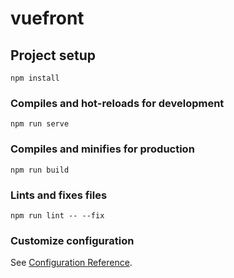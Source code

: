 # vuefront

## Project setup
```
npm install
```

### Compiles and hot-reloads for development
```
npm run serve
```

### Compiles and minifies for production
```
npm run build
```

### Lints and fixes files
```
npm run lint -- --fix
```

### Customize configuration
See [Configuration Reference](https://cli.vuejs.org/config/).
